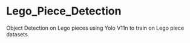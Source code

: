 # Lego_Piece_Detection
Object Detection on Lego pieces using Yolo V11n to train on Lego piece datasets.

